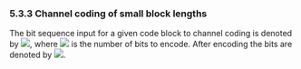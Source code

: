 ### 5.3.3 Channel coding of small block lengths

The bit sequence input for a given code block to channel coding is
denoted by ![](media/image95.wmf), where ![](media/image96.wmf) is the
number of bits to encode. After encoding the bits are denoted by
![](media/image97.wmf).